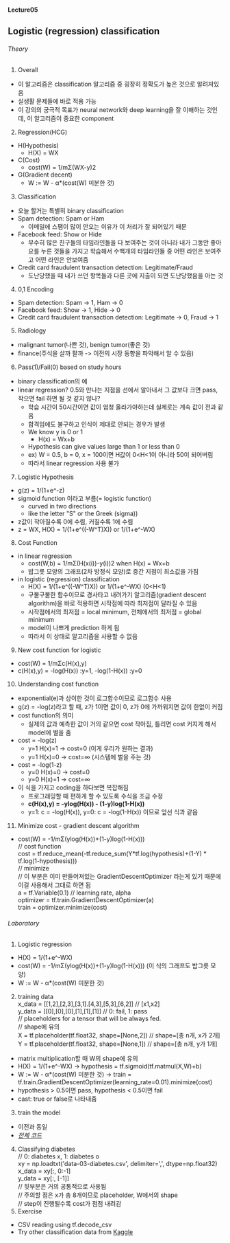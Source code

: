 #### Lecture05
## Logistic (regression) classification

###### Theory
1. Overall
  - 이 알고리즘은 classification 알고리즘 중 굉장히 정확도가 높은 것으로 알려져있음
  - 실생활 문제들에 바로 적용 가능
  - 이 강의의 궁극적 목표가 neural network와 deep learning을 잘 이해하는 것인데, 이 알고리즘이 중요한 component
2. Regression(HCG)
  - H(Hypothesis)
    + H(X) = WX
  - C(Cost)
    + cost(W) = 1/mΣ(WX-y)2
  - G(Gradient decent)
    + W := W - α*(cost(W) 미분한 것)
3. Classification
  - 오늘 할거는 특별히 binary classification
  - Spam detection: Spam or Ham
    + 이메일에 스팸이 많이 안오는 이유가 이 처리가 잘 되어있기 때문
  - Facebook feed: Show or Hide
    + 무수히 많은 친구들의 타임라인들을 다 보여주는 것이 아니라 내가 그동안 좋아요를 누른 것들을 가지고 학습해서 수백개의 타임라인들 중 어떤 라인은 보여주고 어떤 라인은 안보여줌
  - Credit card fraudulent transaction detection: Legitimate/Fraud
    + 도난당했을 때 내가 쓰던 항목들과 다른 곳에 지출이 되면 도난당했음을 아는 것
4. 0,1 Encoding
  - Spam detection: Spam -> 1, Ham -> 0
  - Facebook feed: Show -> 1, Hide -> 0
  - Credit card fraudulent transaction detection: Legitimate -> 0, Fraud -> 1
5. Radiology
  - malignant tumor(나쁜 것), benign tumor(좋은 것)
  - finance(주식을 살까 팔까 -> 이전의 시장 동향을 파악해서 알 수 있음)
6. Pass(1)/Fail(0) based on study hours
  - binary classification의 예
  - linear regression? 0.5와 만나는 지점을 선에서 알아내서 그 값보다 크면 pass, 작으면 fail 하면 될 것 같지 않나?
    + 학습 시간이 50시간이면 값이 엄청 올라가야하는데 실제로는 계속 값이 전과 같음
    + 합격임에도 불구하고 인식이 제대로 안되는 경우가 발생
    + We know y is 0 or 1
      * H(x) = Wx+b
    + Hypothesis can give values large than 1 or less than 0
    + ex) W = 0.5, b = 0, x = 100이면 H값이 0<H<1이 아니라 50이 되어버림
    + 따라서 linear regression 사용 불가
7. Logistic Hypothesis
  - g(z) = 1/(1+e^-z)
  - sigmoid function 이라고 부름(= logistic function)
    + curved in two directions
    + like the letter "S" or the Greek (sigma))
  - z값이 작아질수록 0에 수렴, 커질수록 1에 수렴
  - z = WX, H(X) = 1/(1+e^((-W^T)X)) or 1/(1+e^-WX)
8. Cost Function
  - in linear regression
    + cost(W,b) = 1/mΣ(H(x(i))-y(i))2 when H(x) = Wx+b
    + 밥그릇 모양의 그래프(2차 방정식 모양)로 중간 지점이 최소값을 가짐
  - in logistic (regression) classification
    + H(X) = 1/(1+e^((-W^T)X)) or 1/(1+e^-WX) (0<H<1)
    + 구불구불한 함수이므로 경사타고 내려가기 알고리즘(gradient descent algorithm)을 바로 적용하면 시작점에 따라 최저점이 달라질 수 있음
    + 시작점에서의 최저점 = local minimum, 전체에서의 최저점 = global minimum
    + model이 나쁘게 prediction 하게 됨
    + 따라서 이 상태로 알고리즘을 사용할 수 없음
9. New cost function for logistic
  - cost(W) = 1/mΣc(H(x),y)
  - c(H(x),y) = -log(H(x)) :y=1, -log(1-H(x)) :y=0
10. Understanding cost function
  - exponential(e)과 상이한 것이 로그함수이므로 로그함수 사용
  - g(z) = -log(z)라고 할 때, z가 1이면 값이 0, z가 0에 가까워지면 값이 한없이 커짐
  - cost function의 의미
    + 실제의 값과 예측한 값이 거의 같으면 cost 작아짐, 틀리면 cost 커지게 해서 model에 벌을 줌
  - cost = -log(z)
    + y=1 H(x)=1 -> cost=0 (이게 우리가 원하는 결과)
    + y=1 H(x)=0 -> cost=∞ (시스템에 벌을 주는 것)
  - cost = -log(1-z)
    + y=0 H(x)=0 -> cost=0
    + y=0 H(x)=1 -> cost=∞
  - 이 식을 가지고 coding을 하다보면 복잡해짐
    + 프로그래밍할 때 편하게 할 수 있도록 수식을 조금 수정
    + **c(H(x),y) = -ylog(H(x)) - (1-y)log(1-H(x))**
    + y=1: c = -log(H(x)), y=0: c = -log(1-H(x)) 이므로 앞선 식과 같음
11. Minimize cost - gradient descent algorithm
  - cost(W) = -1/mΣ(ylog(H(x))+(1-y)log(1-H(x)))  
  // cost function  
  cost = tf.reduce_mean(-tf.reduce_sum(Y*tf.log(hypothesis)+(1-Y) * tf.log(1-hypothesis)))  
  // minimize  
  // 이 부분은 이미 만들어져있는 GradientDescentOptimizer 라는게 있기 때문에 이걸 사용해서 그대로 하면 됨  
  a = tf.Variable(0.1)  // learning rate, alpha  
  optimizer = tf.train.GradientDescentOptimizer(a)  
  train = optimizer.minimize(cost)  

###### Laboratory
1. Logistic regression
  - H(X) = 1/(1+e^-WX)
  - cost(W) = -1/mΣ(ylog(H(x))+(1-y)log(1-H(x))) (이 식의 그래프도 밥그릇 모양)
  - W := W - α*(cost(W) 미분한 것)
2. training data  
  x_data = [[1,2],[2,3],[3,1].[4,3],[5,3],[6,2]]  // [x1,x2]  
  y_data = [[0],[0],[0],[1],[1],[1]]  // 0: fail, 1: pass  
  // placeholders for a tensor that will be always fed.  
  // shape에 유의  
  X = tf.placeholder(tf.float32, shape=[None,2])  // shape=[총 n개, x가 2개]  
  Y = tf.placeholder(tf.float32, shape=[None,1])  // shape=[총 n개, y가 1개]  
  - matrix multiplication할 때 W의 shape에 유의
  - H(X) = 1/(1+e^-WX) -> hypothesis = tf.sigmoid(tf.matmul(X,W)+b)
  - W := W - α*(cost(W) 미분한 것) -> train = tf.train.GradientDescentOptimizer(learning_rate=0.01).minimize(cost)
  - hypothesis > 0.5이면 pass, hypothesis < 0.5이면 fail
  - cast: true or false로 나타내줌
3. train the model
  - 이전과 동일
  - *[전체 코드](https://github.com/hunkim/DeepLearningZeroToAll/blob/master/lab-05-01-logistic_regression.py)*
4. Classifying diabetes  
  // 0: diabetes x, 1: diabetes o  
  xy = np.loadtxt('data-03-diabetes.csv', delimiter=',', dtype=np.float32)  
  x_data = xy[:, 0:-1]  
  y_data = xy[:, [-1]]  
  // 뒷부분은 거의 공통적으로 사용됨  
  // 주의할 점은 x가 총 8개이므로 placeholder, W에서의 shape  
  // step이 진행될수록 cost가 점점 내려감  
5. Exercise
  - CSV reading using tf.decode_csv
  - Try other classification data from [Kaggle](https://www.kaggle.com)
